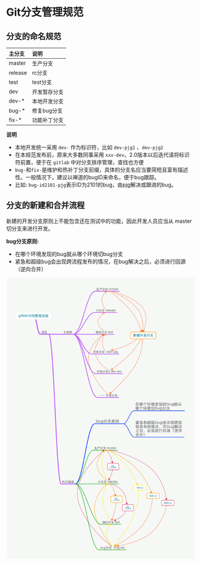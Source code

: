 # Git分支管理规范

## 分支的命名规范

|主分支|说明
|:--|:-
|master|生产分支
|release|rc分支
|test|test分支
|dev|开发暂存分支
|dev-*|本地开发分支
|bug-*|修复bug分支
|fix-*|功能补丁分支

**说明**
- 本地开发统一采用 `dev-` 作为标识符，比如 `dev-pjg1` 、`dev-pjg2`
- 在本规范发布前，原来大多数同事采用 `xxx-dev`，2.0版本以后迭代请将标识符前置，便于在 `gitlab` 中对分支排序管理，查找也方便
- `bug-`和`fix-`是维护和热补丁分支前缀，具体的分支名应当要简短且富有描述性。一般情况下，建议以禅道的bugID来命名，便于bug跟踪。
- 比如:  `bug-id2101-pjg`表示ID为2101的bug，由pjg解决或跟进的bug。

## 分支的新建和合并流程

新建的开发分支原则上不能包含还在测试中的功能，因此开发人员应当从 master 切分支来进行开发。

**bug分支原则:**

- 在哪个环境发现的bug就从哪个环境切bug分支
- 紧急和超级bug会出现跨流程发布的情况，在bug解决之后，必须进行回源（逆向合并）

![gitlab代码管理流程](./git_workflow.png)
